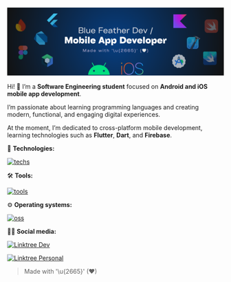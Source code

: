 ![](bluefeatherdev_header.png)

Hi! 👋 I’m a **Software Engineering student** focused on **Android and iOS mobile app development**.  

I’m passionate about learning programming languages and creating modern, functional, and engaging digital experiences.  

At the moment, I’m dedicated to cross-platform mobile development, learning technologies such as **Flutter**, **Dart**, and **Firebase**.

🎯 **Technologies:**

[![techs](https://skills.syvixor.com/api/icons?i=flutter,dart,firebase,python,fastapi,mongodb,postgresql,amazonwebservices,jwt,websocket,rest,graphql,docker,kubernetes,bash&perline=8&radius=40)](https://github.com/syvixor/skills-icons)

🛠️ **Tools:**

[![tools](https://skills.syvixor.com/api/icons?i=vscode,vercel,googlecolaboratory,figma,markdown,obsidian,notion,github,gitlab,githubactions,git,mermaid&perline=8&radius=40)](https://github.com/syvixor/skills-icons)

⚙️ **Operating systems:**

[![oss](https://skills.syvixor.com/api/icons?i=android,ios,macos,windows,ubuntu&perline=8&radius=40)](https://github.com/syvixor/skills-icons)

<!-- 🔭 **Coming Soon**:
[![techs](https://skills.syvixor.com/api/icons?i=bloc,riverpod,getx&radius=40)](https://github.com/syvixor/skills-icons)

[![techs](https://skills.syvixor.com/api/icons?i=kotlin,jetpackcompose,androidstudio&radius=40)](https://github.com/syvixor/skills-icons)

[![techs](https://skills.syvixor.com/api/icons?i=swift,swiftui,xcode&radius=40)](https://github.com/syvixor/skills-icons) -->

🧑‍💻 **Social media:**

[![Linktree Dev](https://img.shields.io/badge/linktr.ee_(dev)_-bluefeather.dev-0F4C75?style=for-the-badge&logo=linktree&labelColor=101010)](https://www.linktr.ee/bluefeather.dev)

[![Linktree Personal](https://img.shields.io/badge/linktr.ee_(personal)_-jesusdominguez2004-006A71?style=for-the-badge&logo=linktree&labelColor=101010)](https://www.linktr.ee/jesusdominguez2004)

<!-- [![Instagram](https://img.shields.io/badge/instagram-bluefeather.dev-FF0069?style=for-the-badge&logo=instagram&labelColor=101010)](https://www.instagram.com/bluefeather.dev)
[![Threads](https://img.shields.io/badge/threads-bluefeather.dev-000000?style=for-the-badge&logo=threads&labelColor=101010)](https://www.threads.com/@bluefeather.dev)
[![Bluesky](https://img.shields.io/badge/bluesky-bluefeatherdev-0285FF?style=for-the-badge&logo=bluesky&labelColor=101010)](https://bsky.app/profile/bluefeatherdev.bsky.social)
[![X](https://img.shields.io/badge/x_(twitter)-bluefeatherdev-000000?style=for-the-badge&logo=x&labelColor=101010)](https://x.com/bluefeatherdev)
[![YouTube](https://img.shields.io/badge/youtube-bluefeatherdev-FF0000?style=for-the-badge&logo=youtube&labelColor=101010)](https://www.youtube.com/@bluefeatherdev)
[![Twitch](https://img.shields.io/badge/twitch-bluefeatherdev-9146FF?style=for-the-badge&logo=twitch&labelColor=101010)](https://www.twitch.tv/bluefeatherdev) -->

> Made with '\u{2665}' (♥)
